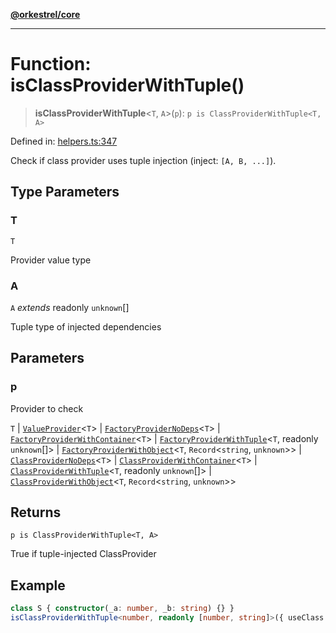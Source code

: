 [**@orkestrel/core**](../index.md)

***

# Function: isClassProviderWithTuple()

> **isClassProviderWithTuple**\<`T`, `A`\>(`p`): `p is ClassProviderWithTuple<T, A>`

Defined in: [helpers.ts:347](https://github.com/orkestrel/core/blob/36bb4ac962a6eb83d3b3b7e1d15ed7b2fd751427/src/helpers.ts#L347)

Check if class provider uses tuple injection (inject: `[A, B, ...]`).

## Type Parameters

### T

`T`

Provider value type

### A

`A` *extends* readonly `unknown`[]

Tuple type of injected dependencies

## Parameters

### p

Provider to check

`T` | [`ValueProvider`](../interfaces/ValueProvider.md)\<`T`\> | [`FactoryProviderNoDeps`](../type-aliases/FactoryProviderNoDeps.md)\<`T`\> | [`FactoryProviderWithContainer`](../type-aliases/FactoryProviderWithContainer.md)\<`T`\> | [`FactoryProviderWithTuple`](../type-aliases/FactoryProviderWithTuple.md)\<`T`, readonly `unknown`[]\> | [`FactoryProviderWithObject`](../type-aliases/FactoryProviderWithObject.md)\<`T`, `Record`\<`string`, `unknown`\>\> | [`ClassProviderNoDeps`](../type-aliases/ClassProviderNoDeps.md)\<`T`\> | [`ClassProviderWithContainer`](../type-aliases/ClassProviderWithContainer.md)\<`T`\> | [`ClassProviderWithTuple`](../type-aliases/ClassProviderWithTuple.md)\<`T`, readonly `unknown`[]\> | [`ClassProviderWithObject`](../type-aliases/ClassProviderWithObject.md)\<`T`, `Record`\<`string`, `unknown`\>\>

## Returns

`p is ClassProviderWithTuple<T, A>`

True if tuple-injected ClassProvider

## Example

```ts
class S { constructor(_a: number, _b: string) {} }
isClassProviderWithTuple<number, readonly [number, string]>({ useClass: S, inject: [Symbol('A'), Symbol('B')] })
```
